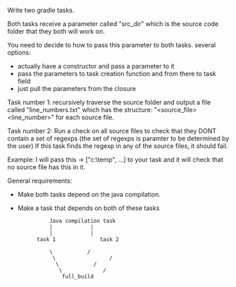 
Write two gradle tasks.

Both tasks receive a parameter called "src_dir" which is the source code
folder that they both will work on.

You need to decide to how to pass this parameter to both tasks.
several options:
- actually have a constructor and pass a parameter to it
- pass the parameters to task creation function and from there to task field
- just pull the parameters from the closure

Task number 1:
recursively traverse the source folder and output a file called "line_numbers.txt"
	which has the structure: "<source_file> <line_number>" for each source file.

Task number 2:
Run a check on all source files to check that they DONT contain a set of regexps
(the set of regexps is paramter to be determined by the user)
If this task finds the regexp in any of the source files, it should fail.

Example: I will pass this -> ["c:\\temp", ...] to your task and it will check
	that no source file has this in it.

General requirements:
- Make both tasks depend on the java compilation.
- Make a task that depends on both of these tasks


				Java compilation task
				| 			 |
				|			 |
			task 1				task 2

				\			/
				 \	       	       /
				  \		      /
				   \		     /
					full_build
